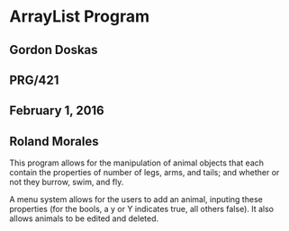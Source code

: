 # ArrayList Program
## Gordon Doskas
## PRG/421
## February 1, 2016
## Roland Morales

This program allows for the manipulation of animal objects that each contain the properties of number of legs, arms, and tails; and whether or not they burrow, swim, and fly.

A menu system allows for the users to add an animal, inputing these properties (for the bools, a y or Y indicates true, all others false). It also allows animals to be edited and deleted.
